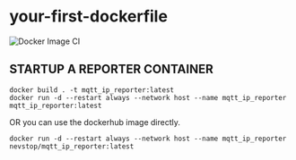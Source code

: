 # your-first-dockerfile

![Docker Image CI](https://github.com/supernevstop/MqttIPReporter/workflows/Docker%20Image%20CI/badge.svg)


## STARTUP A REPORTER CONTAINER

```
docker build . -t mqtt_ip_reporter:latest
docker run -d --restart always --network host --name mqtt_ip_reporter mqtt_ip_reporter:latest
```

OR you can use the dockerhub image directly.

```
docker run -d --restart always --network host --name mqtt_ip_reporter nevstop/mqtt_ip_reporter:latest
```

